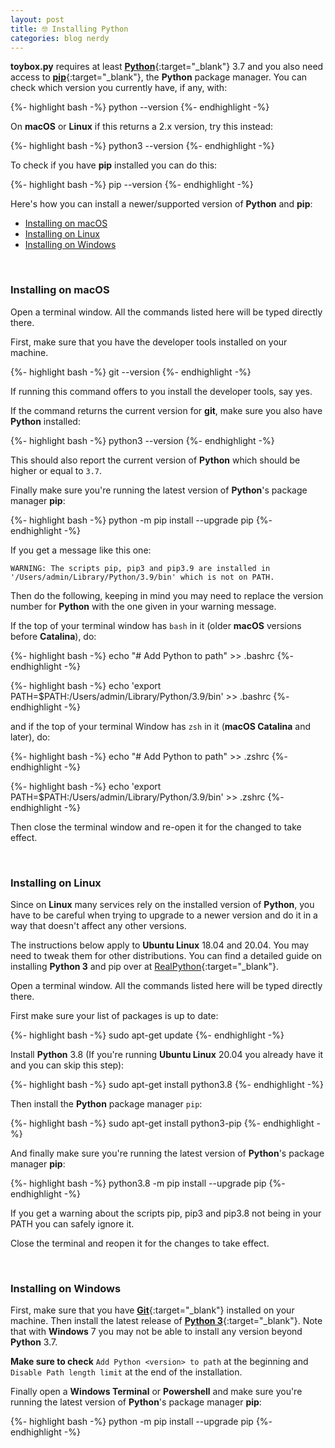 ```yaml
---
layout: post
title: 🤓 Installing Python
categories: blog nerdy
---
```


**toybox.py** requires at least [**Python**](https://python.org){:target="_blank"} 3.7 and you also need access to [**pip**](https://pypi.org/project/pip/){:target="_blank"}, the **Python** package manager. You can check which version you currently have, if any, with:

{%- highlight bash -%}
python --version
{%- endhighlight -%}

On **macOS** or **Linux** if this returns a 2.x version, try this instead:

{%- highlight bash -%}
python3 --version
{%- endhighlight -%}

To check if you have **pip** installed you can do this:

{%- highlight bash -%}
pip --version
{%- endhighlight -%}

Here's how you can install a newer/supported version of **Python** and **pip**:

- [Installing on macOS](#installing-on-macos)
- [Installing on Linux](#installing-on-linux)
- [Installing on Windows](#installing-on-windows)

<br>

### Installing on macOS
<p></p>

Open a terminal window. All the commands listed here will be typed directly there.

First, make sure that you have the developer tools installed on your machine.

{%- highlight bash -%}
git --version
{%- endhighlight -%}

If running this command offers to you install the developer tools, say yes.

If the command returns the current version for **git**, make sure you also have **Python** installed:

{%- highlight bash -%}
python3 --version
{%- endhighlight -%}

This should also report the current version of **Python** which should be higher or equal to `3.7`.

Finally make sure you're running the latest version of **Python**'s package manager **pip**:

{%- highlight bash -%}
python -m pip install --upgrade pip
{%- endhighlight -%}

If you get a message like this one:

```
WARNING: The scripts pip, pip3 and pip3.9 are installed in '/Users/admin/Library/Python/3.9/bin' which is not on PATH.
```

Then do the following, keeping in mind you may need to replace the version number for **Python** with the one given in your warning message.

If the top of your terminal window has `bash` in it (older **macOS** versions before **Catalina**), do:

{%- highlight bash -%}
echo "# Add Python to path" >> .bashrc
{%- endhighlight -%}

{%- highlight bash -%}
echo 'export PATH=$PATH:/Users/admin/Library/Python/3.9/bin' >> .bashrc
{%- endhighlight -%}

and if the top of your terminal Window has `zsh` in it (**macOS Catalina** and later), do:

{%- highlight bash -%}
echo "# Add Python to path" >> .zshrc
{%- endhighlight -%}

{%- highlight bash -%}
echo 'export PATH=$PATH:/Users/admin/Library/Python/3.9/bin' >> .zshrc
{%- endhighlight -%}

Then close the terminal window and re-open it for the changed to take effect.

<br>

### Installing on Linux
<p></p>

Since on **Linux** many services rely on the installed version of **Python**, you have to be careful when trying to upgrade to a newer version and do it in a way that doesn't affect any other versions.

The instructions below apply to **Ubuntu Linux** 18.04 and 20.04. You may need to tweak them for other distributions. You can find a detailed guide on installing **Python 3** and pip over at [RealPython](https://realpython.com/installing-python/){:target="_blank"}.

Open a terminal window. All the commands listed here will be typed directly there.

First make sure your list of packages is up to date:

{%- highlight bash -%}
sudo apt-get update
{%- endhighlight -%}

Install **Python** 3.8 (If you're running **Ubuntu Linux** 20.04 you already have it and you can skip this step):

{%- highlight bash -%}
sudo apt-get install python3.8
{%- endhighlight -%}

Then install the **Python** package manager `pip`:

{%- highlight bash -%}
sudo apt-get install python3-pip
{%- endhighlight -%}

And finally make sure you're running the latest version of **Python**'s package manager **pip**:

{%- highlight bash -%}
python3.8 -m pip install --upgrade pip
{%- endhighlight -%}

If you get a warning about the scripts pip, pip3 and pip3.8 not being in your PATH you can safely ignore it.

Close the terminal and reopen it for the changes to take effect.

<br>

### Installing on Windows
<p></p>

First, make sure that you have [**Git**](https://git-scm.com/download/win){:target="_blank"} installed on your machine. Then install the latest release of [**Python 3**](https://www.python.org/downloads/windows/){:target="_blank"}. Note that with **Windows** 7 you may not be able to install any version beyond **Python** 3.7.

**Make sure to check** `Add Python <version> to path` at the beginning and `Disable Path length limit` at the end of the installation.

Finally open a **Windows Terminal** or **Powershell** and make sure you're running the latest version of **Python**'s package manager **pip**:

{%- highlight bash -%}
python -m pip install --upgrade pip
{%- endhighlight -%}
